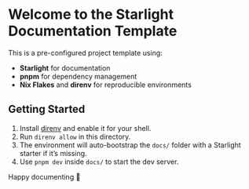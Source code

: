 # Welcome to the Starlight Documentation Template

This is a pre-configured project template using:

- **Starlight** for documentation
- **pnpm** for dependency management
- **Nix Flakes** and **direnv** for reproducible environments

## Getting Started

1. Install [direnv](https://direnv.net/) and enable it for your shell.
2. Run `direnv allow` in this directory.
3. The environment will auto-bootstrap the `docs/` folder with a Starlight starter if it’s missing.
4. Use `pnpm dev` inside `docs/` to start the dev server.

Happy documenting 🚀